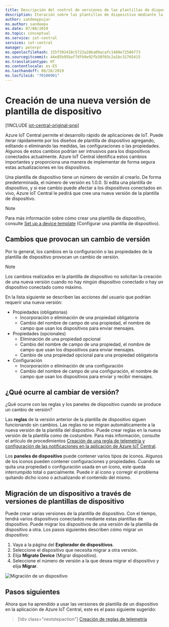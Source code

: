 ```yaml
---
title: Descripción del control de versiones de las plantillas de dispositivo para las aplicaciones de Azure IoT Central | Microsoft Docs
description: Iteración sobre las plantillas de dispositivo mediante la creación de nuevas versiones y sin afectar a los dispositivos conectados en vivo
author: sandeeppujar
ms.author: sandeepu
ms.date: 07/08/2019
ms.topic: conceptual
ms.service: iot-central
services: iot-central
manager: peterpr
ms.openlocfilehash: 155f392410c5722a28ba09acafc1480e72586773
ms.sourcegitcommit: 44e85b95baf7dfb9e92fb38f03c2a1bc31765415
ms.translationtype: HT
ms.contentlocale: es-ES
ms.lasthandoff: 08/28/2019
ms.locfileid: "70100901"
---
```

# <a name="create-a-new-device-template-version"></a>Creación de una nueva versión de plantilla de dispositivo

[!INCLUDE [iot-central-original-pnp](../../includes/iot-central-original-pnp-note.md)]

Azure IoT Central permite el desarrollo rápido de aplicaciones de IoT. Puede iterar rápidamente por los diseños de plantilla de dispositivo agregando, editando o eliminando las medidas, las configuraciones o las propiedades. Algunos de estos cambios podrían ser intrusivos para los dispositivos conectados actualmente. Azure IoT Central identifica estos cambios importantes y proporciona una manera de implementar de forma segura estas actualizaciones en los dispositivos.

Una plantilla de dispositivo tiene un número de versión al crearlo. De forma predeterminada, el número de versión es 1.0.0. Si edita una plantilla de dispositivo, y si ese cambio puede afectar a los dispositivos conectados en vivo, Azure IoT Central le pedirá que cree una nueva versión de la plantilla de dispositivo.

> [!NOTE]
> Para más información sobre cómo crear una plantilla de dispositivo, consulte [Set up a device template](howto-set-up-template.md) (Configurar una plantilla de dispositivo).

## <a name="changes-that-prompt-a-version-change"></a>Cambios que provocan un cambio de versión

Por lo general, los cambios en la configuración o las propiedades de la plantilla de dispositivo provocan un cambio de versión.

> [!NOTE]
> Los cambios realizados en la plantilla de dispositivo no solicitan la creación de una nueva versión cuando no hay ningún dispositivo conectado o hay un dispositivo conectado como máximo.

En la lista siguiente se describen las acciones del usuario que podrían requerir una nueva versión:

* Propiedades (obligatorias)
    * Incorporación o eliminación de una propiedad obligatoria
    * Cambio del nombre de campo de una propiedad, el nombre de campo que usan los dispositivos para enviar mensajes.
*  Propiedades (opcionales)
    * Eliminación de una propiedad opcional
    * Cambio del nombre de campo de una propiedad, el nombre de campo que usan los dispositivos para enviar mensajes.
    * Cambio de una propiedad opcional para una propiedad obligatoria
*  Configuración
    * Incorporación o eliminación de una configuración
    * Cambio del nombre de campo de una configuración, el nombre de campo que usan los dispositivos para enviar y recibir mensajes.

## <a name="what-happens-on-version-change"></a>¿Qué ocurre al cambiar de versión?

¿Qué ocurre con las reglas y los paneles de dispositivo cuando se produce un cambio de versión?

Las **reglas** de la versión anterior de la plantilla de dispositivo siguen funcionando sin cambios. Las reglas no se migran automáticamente a la nueva versión de la plantilla del dispositivo. Puede crear reglas en la nueva versión de la plantilla como de costumbre. Para más información, consulte el artículo de procedimientos [Creación de una regla de telemetría y configuración de las notificaciones en la aplicación de Azure IoT Central](howto-create-telemetry-rules.md).

Los **paneles de dispositivo** puede contener varios tipos de iconos. Algunos de los iconos pueden contener configuraciones y propiedades. Cuando se quita una propiedad o configuración usada en un icono, este queda interrumpido total o parcialmente. Puede ir al icono y corregir el problema quitando dicho icono o actualizando el contenido del mismo.

## <a name="migrate-a-device-across-device-template-versions"></a>Migración de un dispositivo a través de versiones de plantillas de dispositivo

Puede crear varias versiones de la plantilla de dispositivo. Con el tiempo, tendrá varios dispositivos conectados mediante estas plantillas de dispositivo. Puede migrar los dispositivos de una versión de la plantilla de dispositivo a otra. Los pasos siguientes describen cómo migrar un dispositivo:

1. Vaya a la página del **Explorador de dispositivos**.
1. Seleccione el dispositivo que necesita migrar a otra versión.
1. Elija **Migrate Device** (Migrar dispositivo).
1. Seleccione el número de versión a la que desea migrar el dispositivo y elija **Migrar**.

![Migración de un dispositivo](media/howto-version-device-template/pick-version.png)

## <a name="next-steps"></a>Pasos siguientes

Ahora que ha aprendido a usar las versiones de plantilla de un dispositivo en la aplicación de Azure IoT Central, este es el paso siguiente sugerido:

> [!div class="nextstepaction"]
> [Creación de reglas de telemetría](howto-create-telemetry-rules.md)